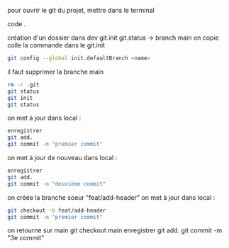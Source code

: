 pour ouvrir le git du projet, mettre dans le terminal

code .

création d'un dossier dans dev
git.init
git.status -> branch main
on copie colle la commande dans le git.init

```bash
git config --global init.defaultBranch <name>
```
il faut supprimer la branche main
```bash
rm -r .git
git status
git init
git status
```

on met à jour dans local :

```bash
enregistrer
git add. 
git commit -m "premier commit"
```

on met à jour de nouveau dans local :

```bash
enregistrer
git add. 
git commit -m "deuxième commit"
```
on créée la branche soeur "feat/add-header"
on met à jour dans local :

```bash
git checkout -b feat/add-header
git commit -m "premier commit"
```

on retourne sur main
git checkout main
enregistrer
git add. 
git commit -m "3e commit"
